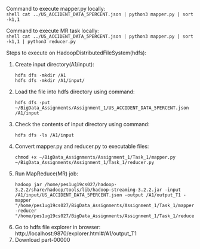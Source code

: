 Command to execute mapper.py locally:  
	```shell
	cat ../US_ACCIDENT_DATA_5PERCENT.json | python3 mapper.py | sort -k1,1
	```

Command to execute MR task locally:  
	```shell
	cat ../US_ACCIDENT_DATA_5PERCENT.json | python3 mapper.py | sort -k1,1 | python3 reducer.py
	```

Steps to execute on HadoopDistributedFileSystem(hdfs):
1. Create input directory(A1/input):    
	```shell
	hdfs dfs -mkdir /A1
	hdfs dfs -mkdir /A1/input/
	```
2. Load the file into hdfs directory using command:    
	```shell
	hdfs dfs -put ~/BigData_Assignments/Assignment_1/US_ACCIDENT_DATA_5PERCENT.json /A1/input
	```
3. Check the contents of input directory using command:    
	```shell
	hdfs dfs -ls /A1/input
	```
4. Convert mapper.py and reducer.py to executable files:  
	```shell
	chmod +x ~/BigData_Assignments/Assignment_1/Task_1/mapper.py ~/BigData_Assignments/Assignment_1/Task_1/reducer.py
	```
5. Run MapReduce(MR) job:    
	```shell
	hadoop jar /home/pes1ug19cs027/hadoop-3.2.2/share/hadoop/tools/lib/hadoop-streaming-3.2.2.jar -input /A1/input/US_ACCIDENT_DATA_5PERCENT.json -output /A1/output_T1 -mapper "/home/pes1ug19cs027/BigData_Assignments/Assignment_1/Task_1/mapper.py" -reducer "/home/pes1ug19cs027/BigData_Assignments/Assignment_1/Task_1/reducer.py"
	```
6. Go to hdfs file explorer in browser:
	http://localhost:9870/explorer.html#/A1/output_T1
7. Download part-00000
